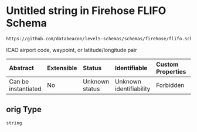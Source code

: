 # Untitled string in Firehose FLIFO Schema

```txt
https://github.com/databeacon/level5-schemas/schemas/firehose/flifo.schema.json#/properties/orig
```

ICAO airport code, waypoint, or latitude/longitude pair

| Abstract            | Extensible | Status         | Identifiable            | Custom Properties | Additional Properties | Access Restrictions | Defined In                                                                         |
| :------------------ | :--------- | :------------- | :---------------------- | :---------------- | :-------------------- | :------------------ | :--------------------------------------------------------------------------------- |
| Can be instantiated | No         | Unknown status | Unknown identifiability | Forbidden         | Allowed               | none                | [flifo.schema.json\*](../../out/firehose/flifo.schema.json "open original schema") |

## orig Type

`string`
